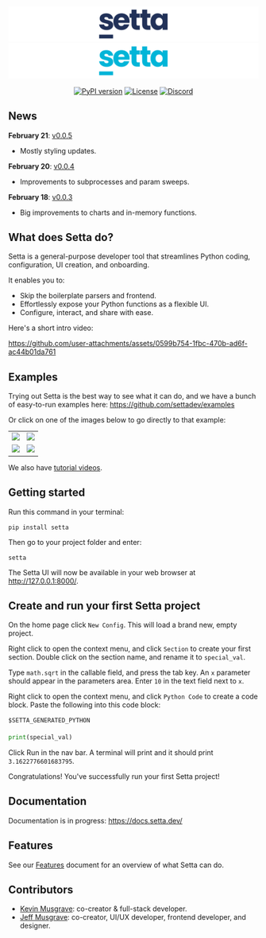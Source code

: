 ![Setta Logo](images/setta-github-light.png#gh-light-mode-only)
![Setta Logo](images/setta-github-dark.png#gh-dark-mode-only)


<div align="center">
  
[![PyPI version](https://img.shields.io/pypi/v/setta?color=bright-green)](https://pypi.org/project/setta)
[![License](https://img.shields.io/pypi/l/setta?color=bright-green)](https://github.com/settadev/setta/blob/main/LICENSE)
[![Discord](https://img.shields.io/badge/Discord-Join-7389D8?logo=discord&logoColor=white)](https://discord.gg/MmHJz75bZ5)

</div>

## News

**February 21**: [v0.0.5](https://github.com/settadev/setta/releases/tag/v0.0.5)
- Mostly styling updates.

**February 20**: [v0.0.4](https://github.com/settadev/setta/releases/tag/v0.0.4)
- Improvements to subprocesses and param sweeps.

**February 18**: [v0.0.3](https://github.com/settadev/setta/releases/tag/v0.0.3)
- Big improvements to charts and in-memory functions.


## What does Setta do?

Setta is a general-purpose developer tool that streamlines Python coding, configuration, UI creation, and onboarding.

It enables you to:
- Skip the boilerplate parsers and frontend. 
- Effortlessly expose your Python functions as a flexible UI. 
- Configure, interact, and share with ease.

Here's a short intro video:

https://github.com/user-attachments/assets/0599b754-1fbc-470b-ad6f-ac44b01da761


## Examples

Trying out Setta is the best way to see what it can do, and we have a bunch of easy-to-run examples here: https://github.com/settadev/examples

Or click on one of the images below to go directly to that example:

<table>
  <tr>
    <td><a href="https://github.com/settadev/examples/tree/main/stream_diffusion_img_to_img"><img src="https://github.com/user-attachments/assets/2a063779-ed61-4103-90a5-bf127f3ea012" /></a></td>
    <td><a href="https://github.com/settadev/examples/tree/main/trl_language_model_finetuning"><img src="https://github.com/user-attachments/assets/96775341-4b6d-4d3c-8bc2-743eafce458a" /></a></td>
  </tr>
  <tr>
    <td><a href="https://github.com/settadev/examples/tree/main/transformers_trainer"><img src="https://github.com/user-attachments/assets/1f6554f8-8d49-4ba8-af48-f5dc6bc5d845" /></a></td>
    <td><a href="https://github.com/settadev/examples/tree/main/pytorch_metric_learning_trainer"><img src="https://github.com/user-attachments/assets/45ae2047-9dbd-4057-9191-9a3460357ccc" /></a></td>
  </tr>
</table>

We also have [tutorial videos](https://www.youtube.com/@settadev).

## Getting started

Run this command in your terminal:

```
pip install setta
```

Then go to your project folder and enter:

```
setta
```

The Setta UI will now be available in your web browser at http://127.0.0.1:8000/.

## Create and run your first Setta project

On the home page click `New Config`. This will load a brand new, empty project.

Right click to open the context menu, and click `Section` to create your first section. Double click on the section name, and rename it to `special_val`.

Type `math.sqrt` in the callable field, and press the tab key. An `x` parameter should appear in the parameters area. Enter `10` in the text field next to `x`.

Right click to open the context menu, and click `Python Code` to create a code block. Paste the following into this code block:

```python
$SETTA_GENERATED_PYTHON

print(special_val)
```

Click Run in the nav bar. A terminal will print and it should print `3.1622776601683795`.

Congratulations! You've successfully run your first Setta project!

## Documentation

Documentation is in progress: https://docs.setta.dev/


## Features

See our [Features](FEATURES.md) document for an overview of what Setta can do.


## Contributors

- [Kevin Musgrave](https://github.com/KevinMusgrave): co-creator & full-stack developer.
- [Jeff Musgrave](https://github.com/JeffMusgrave): co-creator, UI/UX developer, frontend developer, and designer.
